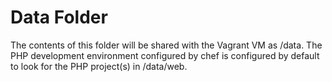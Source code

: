 Data Folder
===========

The contents of this folder will be shared with the Vagrant VM as /data. The PHP development environment configured by chef is configured by default to look for the PHP project(s) in /data/web. 
